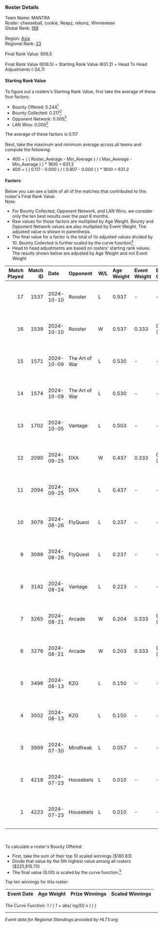 ### Roster Details<br />
Team Name: MANTRA<br />
Roster: cheeseball, cookie, Reapz, rekonz, Winnieeeee<br />
Global Rank: [199](../../standings_global_2025_01_17.md)<br />
<br />
Region: [Asia]( ../../standings_asia_2025_01_17.md)<br />
Regional Rank: [23]( ../../standings_asia_2025_01_17.md)<br />
<br />
Final Rank Value:  606.5<br />
<br />
Final Rank Value (606.5) = Starting Rank Value (631.2) + Head To Head Adjustments (-24.7)<br />

#### Starting Rank Value<br />
To figure out a rosters's Starting Rank Value, first take the average of these four factors:<br />
- Bounty Offered: 0.244[<sup>1</sup>](#table2)
- Bounty Collected: 0.217[<sup>2</sup>](#table1)
- Opponent Network: 0.005[<sup>2</sup>](#table1)
- LAN Wins: 0.000[<sup>2</sup>](#table1)

The average of these factors is 0.117<br />
<br />
Next, take the maximum and minimum average across all teams and compute the following:<br />
- 400 + ( ( Roster_Average - Min_Average ) / ( Max_Average - Min_Average ) ) * 1600 = 631.2
- 400 + ( ( 0.117 - 0.000 ) / ( 0.807 - 0.000 ) ) * 1600 = 631.2


#### Factors<br />
Below you can see a table of all of the matches that contributed to this roster's Final Rank Value.<br />
Note:<br />

- For Bounty Collected, Opponent Network, and LAN Wins, we consider only the ten best results over the past 6 months.
- Raw values for those factors are multiplied by Age Weight. Bounty and Opponent Network values are also multiplied by Event Weight. The adjusted value is shown in parenthesis.
- The final value for a factor is the total of its adjusted values divided by 10. Bounty Collected is further scaled by the curve function[<sup>3</sup>](#curveFunction)
- Head to head adjustments are based on rosters' starting rank values. The results shown below are adjusted by Age Weight and not Event Weight
<span id="table1"></span><br />


| Match Played | Match ID | Date       | Opponent       | W/L | Age Weight | Event Weight | Bounty Collected | Opponent Network | LAN Wins  | H2H Adj. | Roster                                        |
| -: | -: | :- | :- | :- | :- | :- | :- | :- | :- | -: | :- |
|           17 |     1537 | 2024-10-10 | Rooster        | L   | 0.537      | -            | -                | -                | -         |    -6.73 | cheeseball, cookie, Reapz, rekonz, Winnieeeee |
|           16 |     1539 | 2024-10-10 | Rooster        | W   | 0.537      | 0.333        | 0.013 (0.002)    | 0.129 (0.023)    | 0 (0.000) |    10.45 | cheeseball, cookie, Reapz, rekonz, Winnieeeee |
|           15 |     1571 | 2024-10-09 | The Art of War | L   | 0.530      | -            | -                | -                | -         |    -6.74 | cheeseball, cookie, Reapz, rekonz, Winnieeeee |
|           14 |     1574 | 2024-10-09 | The Art of War | L   | 0.530      | -            | -                | -                | -         |    -7.05 | cheeseball, cookie, Reapz, rekonz, Winnieeeee |
|           13 |     1702 | 2024-10-05 | Vantage        | L   | 0.503      | -            | -                | -                | -         |   -10.64 | cheeseball, cookie, Reapz, rekonz, Winnieeeee |
|           12 |     2090 | 2024-09-25 | DXA            | W   | 0.437      | 0.333        | 0.001 (0.000)    | 0.090 (0.013)    | 0 (0.000) |     7.06 | cheeseball, cookie, Reapz, rekonz, Winnieeeee |
|           11 |     2094 | 2024-09-25 | DXA            | L   | 0.437      | -            | -                | -                | -         |    -6.85 | cheeseball, cookie, Reapz, rekonz, Winnieeeee |
|           10 |     3079 | 2024-08-26 | FlyQuest       | L   | 0.237      | -            | -                | -                | -         |    -0.16 | cheeseball, cookie, Reapz, rekonz, Winnieeeee |
|            9 |     3089 | 2024-08-26 | FlyQuest       | L   | 0.237      | -            | -                | -                | -         |    -0.16 | cheeseball, cookie, Reapz, rekonz, Winnieeeee |
|            8 |     3142 | 2024-08-24 | Vantage        | L   | 0.223      | -            | -                | -                | -         |    -4.72 | cheeseball, cookie, Reapz, rekonz, Winnieeeee |
|            7 |     3265 | 2024-08-21 | Arcade         | W   | 0.204      | 0.333        | 0.001 (0.000)    | 0.081 (0.005)    | 0 (0.000) |     3.11 | cheeseball, cookie, Reapz, rekonz, Winnieeeee |
|            6 |     3276 | 2024-08-21 | Arcade         | W   | 0.203      | 0.333        | 0.001 (0.000)    | 0.081 (0.005)    | 0 (0.000) |     3.17 | cheeseball, cookie, Reapz, rekonz, Winnieeeee |
|            5 |     3496 | 2024-08-13 | KZG            | L   | 0.150      | -            | -                | -                | -         |    -2.22 | cheeseball, cookie, mag1c, Reapz, Winnieeeee  |
|            4 |     3502 | 2024-08-13 | KZG            | L   | 0.150      | -            | -                | -                | -         |    -2.24 | cheeseball, cookie, mag1c, Reapz, Winnieeeee  |
|            3 |     3999 | 2024-07-30 | Mindfreak      | L   | 0.057      | -            | -                | -                | -         |    -0.67 | cheeseball, cookie, mag1c, Reapz, Winnieeeee  |
|            2 |     4218 | 2024-07-23 | Housebets      | L   | 0.010      | -            | -                | -                | -         |    -0.15 | cheeseball, cookie, mag1c, Reapz, Winnieeeee  |
|            1 |     4223 | 2024-07-23 | Housebets      | L   | 0.010      | -            | -                | -                | -         |    -0.15 | cheeseball, cookie, mag1c, Reapz, Winnieeeee  |

<br />
<span id="table2"></span><br />
To calculate a roster's Bounty Offered:<br />

- First, take the sum of their top 10 scaled winnings ($180.83)
- Divide that value by the 5th highest value among all rosters ($225,816.70)
- The final value (0.00) is scaled by the curve function.[<sup>3</sup>](#curveFunction)

Top ten winnings for this roster:<br />

| Event Date | Age Weight | Prize Winnings | Scaled Winnings |
| :- | -: | :- | :- |


<span id="curveFunction"></span>_The Curve Function: 1 / ( 1 + abs( log10( x ) ) )_<br />

---
_Event data for Regional Standings provided by HLTV.org_<br />
